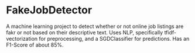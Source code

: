 # FakeJobDetector
A machine learning project to detect whether or not online job listings are fakr or not based on their descriptive text.
Uses NLP, specifically tfidf-vectorization for preprocessing, and a SGDClassifier for predictions. Has an F1-Score of about 85%.
